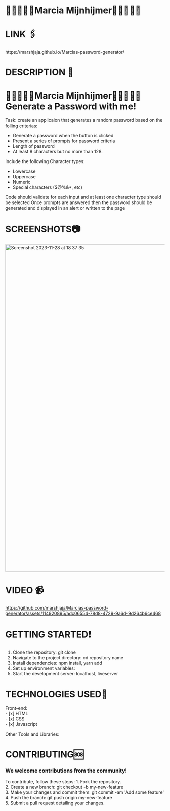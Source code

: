 # 👩🏾‍💻🏳️‍🌈Marcia Mijnhijmer🏳️‍🌈👩🏾‍💻



<h1> LINK 🖇️</h1>
https://marshjaja.github.io/Marcias-password-generator/

 <h1>DESCRIPTION 📖</h1>

# 👩🏾‍💻🏳️‍🌈Marcia Mijnhijmer🏳️‍🌈👩🏾‍💻 Generate a Password with me! 

Task: create an applicaion that generates a random password based on the folling criterias:

- Generate a password when the button is clicked
- Present a series of prompts for password criteria
- Length of password
- At least 8 characters but no more than 128.


Include the following Character types:

- Lowercase
- Uppercase
- Numeric
- Special characters ($@%&*, etc)<br/>

Code should validate for each input and at least one character type should be selected
Once prompts are answered then the password should be generated and displayed in an alert or written to the page



<h1>SCREENSHOTS📷</h1>
<img width="1035" alt="Screenshot 2023-11-28 at 18 37 35" src="https://github.com/marshjaja/Marcias-password-generator/assets/114920895/3baa9ced-defb-47a0-ae45-6afdcaf98d63">

<h1> VIDEO 📹</h1>

https://github.com/marshjaja/Marcias-password-generator/assets/114920895/adc06554-78d8-4729-9a6d-9d264b6ce468



<h1>GETTING STARTED❗</h1>

1. Clone the repository: git clone <repository-url>
2. Navigate to the project directory: cd repository name
3. Install dependencies: npm install, yarn add
4. Set up environment variables:
5. Start the development server: localhost, liveserver

<h1>TECHNOLOGIES USED📶</h1>
Front-end: 
<br/>
- [x] HTML <br/>
- [x] CSS <br/>
- [x] Javascript <br/>

Other Tools and Libraries:

<h1>CONTRIBUTING🆘</h1>
<h3>We welcome contributions from the community!</h3> 
To contribute, follow these steps:
1. Fork the repository. <br>
2. Create a new branch: git checkout -b my-new-feature <br>
3. Make your changes and commit them: git commit -am 'Add some feature'<br>
4. Push the branch: git push origin my-new-feature <br>
5. Submit a pull request detailing your changes. <br>
